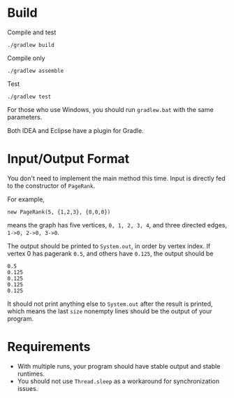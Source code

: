 # Build

Compile and test
```
./gradlew build
```

Compile only
```
./gradlew assemble
```

Test
```
./gradlew test
```

For those who use Windows, you should run `gradlew.bat` with the same parameters.

Both IDEA and Eclipse have a plugin for Gradle.


# Input/Output Format

You don't need to implement the main method this time. Input is directly fed to the constructor of `PageRank`.

For example,
```
new PageRank(5, {1,2,3}, {0,0,0})
```
means the graph has five vertices, `0, 1, 2, 3, 4`, and three directed edges, `1->0, 2->0, 3->0`.

The output should be printed to `System.out`, in order by vertex index. If vertex 0 has pagerank `0.5`, and others have `0.125`, the output should be
```
0.5
0.125
0.125
0.125
0.125
```
It should not print anything else to `System.out` after the result is printed, which means the last `size` nonempty lines should be the output of your program.


# Requirements

- With multiple runs, your program should have stable output and stable runtimes.
- You should not use `Thread.sleep` as a workaround for synchronization issues.
